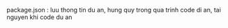 package.json : luu thong tin du an, 
               hung quy trong qua trinh code di an, 
               tai nguyen khi code du an